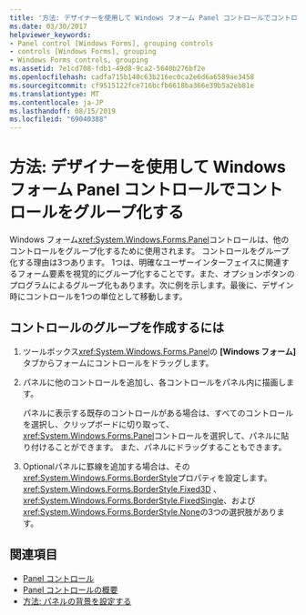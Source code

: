 ```yaml
---
title: '方法: デザイナーを使用して Windows フォーム Panel コントロールでコントロールをグループ化する'
ms.date: 03/30/2017
helpviewer_keywords:
- Panel control [Windows Forms], grouping controls
- controls [Windows Forms], grouping
- Windows Forms controls, grouping
ms.assetid: 7e1cd708-fdb1-49d8-9ca2-5640b276bf2e
ms.openlocfilehash: cadfa715b140c63b216ec0ca2e6d6a6589ae3458
ms.sourcegitcommit: cf9515122fce716bcfb6618ba366e39b5a2eb81e
ms.translationtype: MT
ms.contentlocale: ja-JP
ms.lasthandoff: 08/15/2019
ms.locfileid: "69040388"
---
```

# <a name="how-to-group-controls-with-the-windows-forms-panel-control-using-the-designer"></a>方法: デザイナーを使用して Windows フォーム Panel コントロールでコントロールをグループ化する
Windows フォーム<xref:System.Windows.Forms.Panel>コントロールは、他のコントロールをグループ化するために使用されます。 コントロールをグループ化する理由は3つあります。 1つは、明確なユーザーインターフェイスに関連するフォーム要素を視覚的にグループ化することです。また、オプションボタンのプログラムによるグループ化もあります。次に例を示します。最後に、デザイン時にコントロールを1つの単位として移動します。

## <a name="to-create-a-group-of-controls"></a>コントロールのグループを作成するには

1. ツールボックス<xref:System.Windows.Forms.Panel>の **[Windows フォーム]** タブからフォームにコントロールをドラッグします。

2. パネルに他のコントロールを追加し、各コントロールをパネル内に描画します。

     パネルに表示する既存のコントロールがある場合は、すべてのコントロールを選択し、クリップボードに切り取って、 <xref:System.Windows.Forms.Panel>コントロールを選択して、パネルに貼り付けることができます。 また、パネルにドラッグすることもできます。

3. Optionalパネルに罫線を追加する場合は、その<xref:System.Windows.Forms.BorderStyle>プロパティを設定します。 <xref:System.Windows.Forms.BorderStyle.Fixed3D> 、<xref:System.Windows.Forms.BorderStyle.FixedSingle>、および<xref:System.Windows.Forms.BorderStyle.None>の3つの選択肢があります。

## <a name="see-also"></a>関連項目

- [Panel コントロール](panel-control-windows-forms.md)
- [Panel コントロールの概要](panel-control-overview-windows-forms.md)
- [方法: パネルの背景を設定する](how-to-set-the-background-of-a-windows-forms-panel.md)
